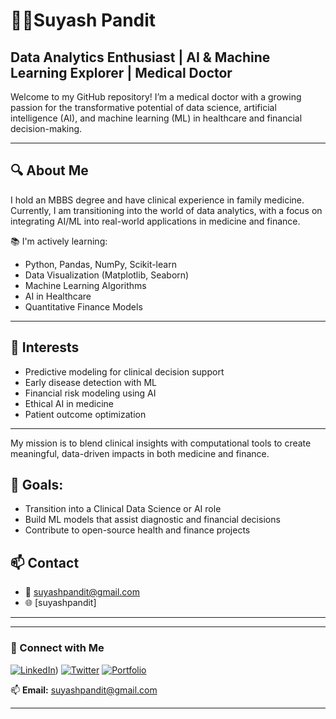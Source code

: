 # 👨‍⚕️Suyash Pandit
## Data Analytics Enthusiast | AI & Machine Learning Explorer  | Medical Doctor 

Welcome to my GitHub repository! I’m a medical doctor with a growing passion for the transformative potential of data science, artificial intelligence (AI), and machine learning (ML) in healthcare and financial decision-making.

---

## 🔍 About Me
I hold an MBBS degree and have clinical experience in family medicine. Currently, I am transitioning into the world of data analytics, with a focus on integrating AI/ML into real-world applications in medicine and finance.

📚 I'm actively learning:
- Python, Pandas, NumPy, Scikit-learn
- Data Visualization (Matplotlib, Seaborn)
- Machine Learning Algorithms
- AI in Healthcare
- Quantitative Finance Models

---

## 🧠 Interests
- Predictive modeling for clinical decision support
- Early disease detection with ML
- Financial risk modeling using AI
- Ethical AI in medicine
- Patient outcome optimization

---

My mission is to blend clinical insights with computational tools to create meaningful, data-driven impacts in both medicine and finance.

## 📌 Goals:
- Transition into a Clinical Data Science or AI role
- Build ML models that assist diagnostic and financial decisions
- Contribute to open-source health and finance projects


## 📫 Contact
- 📧 suyashpandit@gmail.com
- 🌐 [suyashpandit]

---

 
---
 
### 📢 Connect with Me
[![LinkedIn](https://img.shields.io/badge/LinkedIn-0A66C2?style=for-the-badge&logo=linkedin&logoColor=white)](https://www.linkedin.com/in/suyash-pandit-bb2597330/))
[![Twitter](https://img.shields.io/badge/Twitter-1DA1F2?style=for-the-badge&logo=twitter&logoColor=white)](https://twitter.com/yourusername)
[![Portfolio](https://img.shields.io/badge/Portfolio-ff5722?style=for-the-badge&logo=google-chrome&logoColor=white)](https://yourportfolio.com)
 
📫 **Email:** suyashpandit@gmail.com  
 
---
 
###
